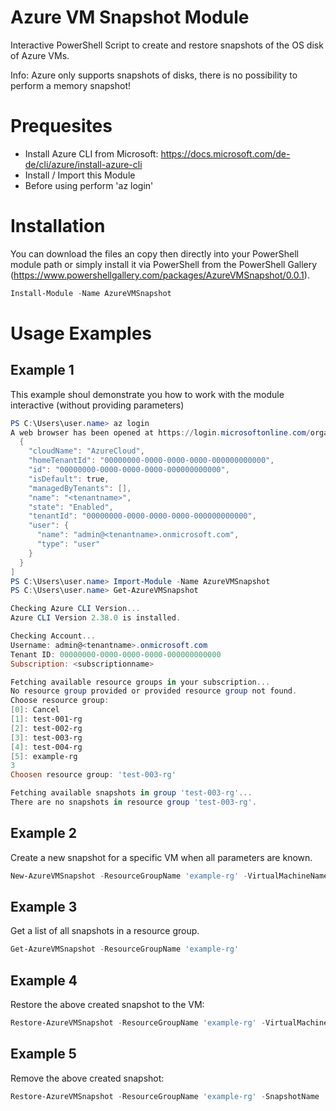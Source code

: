 # Azure VM Snapshot Module
Interactive PowerShell Script to create and restore snapshots of the OS disk of Azure VMs.

Info: Azure only supports snapshots of disks, there is no possibility to perform a memory snapshot!

# Prequesites
- Install Azure CLI from Microsoft: https://docs.microsoft.com/de-de/cli/azure/install-azure-cli
- Install / Import this Module
- Before using perform 'az login'

# Installation
You can download the files an copy then directly into your PowerShell module path or simply install it via PowerShell from the PowerShell Gallery (https://www.powershellgallery.com/packages/AzureVMSnapshot/0.0.1).

```powershell
Install-Module -Name AzureVMSnapshot
```

# Usage Examples
## Example 1
This example shoul demonstrate you how to work with the module interactive (without providing parameters)
```powershell
PS C:\Users\user.name> az login
A web browser has been opened at https://login.microsoftonline.com/organizations/oauth2/v2.0/authorize. Please continue the login in the web browser. If no web browser is available or if the web browser fails to open, use device code flow with `az login --use-device-code`.                                                               [
  {
    "cloudName": "AzureCloud",
    "homeTenantId": "00000000-0000-0000-0000-000000000000",
    "id": "00000000-0000-0000-0000-000000000000",
    "isDefault": true,
    "managedByTenants": [],
    "name": "<tenantname>",
    "state": "Enabled",
    "tenantId": "00000000-0000-0000-0000-000000000000",
    "user": {
      "name": "admin@<tenantname>.onmicrosoft.com",
      "type": "user"
    }
  }
]
PS C:\Users\user.name> Import-Module -Name AzureVMSnapshot
PS C:\Users\user.name> Get-AzureVMSnapshot

Checking Azure CLI Version...
Azure CLI Version 2.38.0 is installed.

Checking Account...
Username: admin@<tenantname>.onmicrosoft.com
Tenant ID: 00000000-0000-0000-0000-000000000000
Subscription: <subscriptionname>

Fetching available resource groups in your subscription...
No resource group provided or provided resource group not found.
Choose resource group:
[0]: Cancel
[1]: test-001-rg
[2]: test-002-rg
[3]: test-003-rg
[4]: test-004-rg
[5]: example-rg
3
Choosen resource group: 'test-003-rg'

Fetching available snapshots in group 'test-003-rg'...
There are no snapshots in resource group 'test-003-rg'.
````
## Example 2
Create a new snapshot for a specific VM when all parameters are known. 
```powershell
New-AzureVMSnapshot -ResourceGroupName 'example-rg' -VirtualMachineName 'vm001' -SnapshotName 'vm001-snapshot001'
```
## Example 3
Get a list of all snapshots in a resource group.
```powershell
Get-AzureVMSnapshot -ResourceGroupName 'example-rg'
```
## Example 4
Restore the above created snapshot to the VM:
```powershell
Restore-AzureVMSnapshot -ResourceGroupName 'example-rg' -VirtualMachineName 'vm001' -SnapshotName 'vm001-snapshot001'
```
## Example 5
Remove the above created snapshot:
```powershell
Restore-AzureVMSnapshot -ResourceGroupName 'example-rg' -SnapshotName 'vm001-snapshot001'
```
